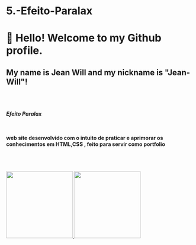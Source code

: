 # 5.-Efeito-Paralax

# 👋 Hello! Welcome to my Github profile.<br>


## My name is Jean Will and my nickname is "Jean-Will"!
<br>
<br>

<tittle><b><i> Efeito Paralax </i> </tittle>
  <br>
  <br>
  <br>


<p> <b> web site desenvolvido com o intuito de praticar e aprimorar os conhecimentos em HTML,CSS , feito para servir como portfolio </p>
  <br>
  <br>
  <br>

  <div>
<a href="https://github.com/Jean-Will">
<img height="180em" src="https://github-readme-stats.vercel.app/api/top-langs/?username=Jean-Will&layout=compact&langs_count=7&theme=dracula"/>
<img height="180em" src="https://github-readme-stats.vercel.app/api?username=Jean-Will&show_icons=true&theme=dracula&include_all_commits=true&count_private=true"/>
</div>
